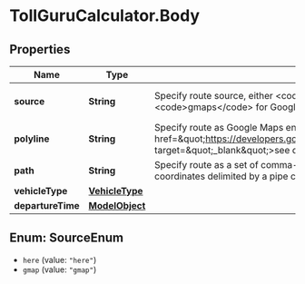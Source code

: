 # TollGuruCalculator.Body

## Properties
Name | Type | Description | Notes
------------ | ------------- | ------------- | -------------
**source** | **String** | Specify route source, either &lt;code&gt;here&lt;/code&gt; for HERE maps routes based polyline or &lt;code&gt;gmaps&lt;/code&gt; for Google Maps polylines | [optional] [default to &#x27;here&#x27;]
**polyline** | **String** | Specify route as Google Maps encoded polyline (&lt;a href&#x3D;\&quot;https://developers.google.com/maps/documentation/utilities/polylinealgorithm\&quot; target&#x3D;\&quot;_blank\&quot;&gt;see details&lt;/a&gt;) | [optional] 
**path** | **String** | Specify route as a set of comma-separated &lt;strong&gt;&lt;code&gt;lat,lng&lt;/code&gt;&lt;/strong&gt; coordinates delimited by a pipe character (|) | [optional] 
**vehicleType** | [**VehicleType**](VehicleType.md) |  | [optional] 
**departureTime** | [**ModelObject**](ModelObject.md) |  | [optional] 

<a name="SourceEnum"></a>
## Enum: SourceEnum

* `here` (value: `"here"`)
* `gmap` (value: `"gmap"`)

